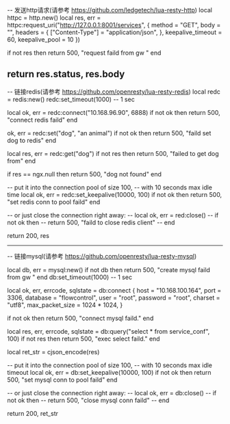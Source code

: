 -- 发送http请求(请参考 https://github.com/ledgetech/lua-resty-http)
local httpc = http.new()
local res, err = httpc:request_uri("http://127.0.0.1:8001/services", {
    method = "GET",
    body = "",
    headers = {
      ["Content-Type"] = "application/json",
    },
    keepalive_timeout = 60,
    keepalive_pool = 10
})

if not res then
	return 500, "request faild from gw "
end

return res.status, res.body
---------------------------------------------------------------------------
-- 链接redis(请参考 https://github.com/openresty/lua-resty-redis)
local redc = redis:new()
redc:set_timeout(1000) -- 1 sec

local ok, err = redc:connect("10.168.96.90", 6888)
if not ok then
    return 500, "connect redis faild"
end

ok, err = redc:set("dog", "an animal")
if not ok then
    return 500, "faild set dog to redis"
end


local res, err = redc:get("dog")
if not res then
    return 500, "failed to get dog from"
end

if res == ngx.null then
    return 500, "dog not found"
end

-- put it into the connection pool of size 100,
-- with 10 seconds max idle time
local ok, err = redc:set_keepalive(10000, 100)
if not ok then
    return 500, "set redis conn to pool faild"
end

-- or just close the connection right away:
-- local ok, err = red:close()
-- if not ok then
--     return 500, "faild to close redis client"
-- end

return 200, res

---------------------------------------------------------------------------------
-- 链接mysql(请参考 https://github.com/openresty/lua-resty-mysql)

local db, err = mysql:new()
if not db then
    return 500, "create mysql faild from gw "
end
db:set_timeout(1000) -- 1 sec

local ok, err, errcode, sqlstate = db:connect {
    host = "10.168.100.164",
    port = 3306,
    database = "flowcontrol",
    user = "root",
    password = "root",
    charset = "utf8",
    max_packet_size = 1024 * 1024,
}

if not ok then
    return 500, "connect mysql faild."
end

local res, err, errcode, sqlstate = db:query("select * from service_conf", 100)
if not res then
    return 500, "exec select faild."
end

local ret_str = cjson_encode(res)

-- put it into the connection pool of size 100,
-- with 10 seconds max idle timeout
local ok, err = db:set_keepalive(10000, 100)
if not ok then
    return 500, "set mysql conn to pool faild"
end

-- or just close the connection right away:
-- local ok, err = db:close()
-- if not ok then
--     return 500, "close mysql conn  faild"
-- end

return 200, ret_str